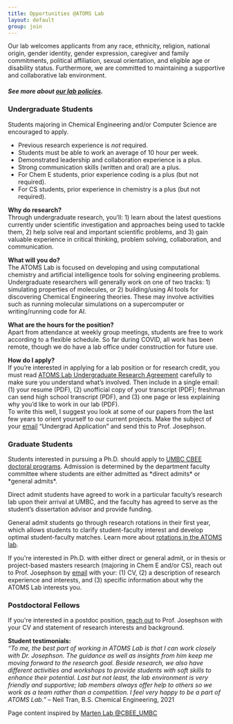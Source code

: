 ```yaml
---
title: Opportunities @ATOMS Lab
layout: default
group: join
---
```


<div class="container hyperlink-wrapper">
<div class="row">
<div class="col">

Our lab welcomes applicants from any race, ethnicity, religion, national origin, gender identity, gender expression, caregiver and family commitments, political affiliation, sexual orientation, and eligible age or disability status. Furthermore, we are committed to maintaining a supportive and collaborative lab environment.

##### See more about <a target="_blank" href="/static/docs/ATOMS_Lab_Policies.pdf"> our lab policies</a>.

<h3>Undergraduate Students</h3>
Students majoring in Chemical Engineering and/or Computer Science are encouraged to apply.

- Previous research experience is *not* required.
- Students must be able to work an average of 10 hour per week.
- Demonstrated leadership and collaboration experience is a plus.
- Strong communication skills (written and oral) are a plus.
- For Chem E students, prior experience coding is a plus (but not required).
- For CS students, prior experience in chemistry is a plus (but not required). 

**Why do research?** <br>
Through undergraduate research, you’ll: 1) learn about the latest questions currently under scientific investigation and approaches being used to tackle them, 2) help solve real and important scientific problems, and 3) gain valuable experience in critical thinking, problem solving, collaboration, and communication.

**What will you do?** <br>
The ATOMS Lab is focused on developing and using computational chemistry and artificial intelligence tools for solving engineering problems. Undergraduate researchers will generally work on one of two tracks: 1) simulating properties of molecules, or 2) building/using AI tools for discovering Chemical Engineering theories. These may involve activities such as running molecular simulations on a supercomputer or writing/running code for AI.

**What are the hours for the position?** <br>
Apart from attendance at weekly group meetings, students are free to work according to a flexible schedule. So far during COVID, all work has been remote, though we do have a lab office under construction for future use.

**How do I apply?** <br>
If you’re interested in applying for a lab position or for research credit, you must read <a href="/static/docs/...">ATOMS Lab Undergraduate Research Agreement</a> carefully to make sure you understand what’s involved. Then include in a single email: (1) your resume (PDF), (2) unofficial copy of your transcript (PDF); freshman can send high school transcript (PDF), and (3) one page or less explaining why you’d like to work in our lab (PDF). <br>
To write this well, I suggest you look at some of our papers from the last few years to orient yourself to our current projects. Make the subject of your <a href="mailto:tjo@umbc.edu">email</a> “Undergrad Application” and send this to Prof. Josephson. 


<h3>Graduate Students</h3>
Students interested in pursuing a Ph.D. should apply to <a target="_blank" href="https://cbee.umbc.edu/academics/prospective-graduate-students/">UMBC CBEE doctoral programs</a>. Admission is determined by the department faculty committee where students are either admitted as *direct admits* or *general admits*.

Direct admit students have agreed to work in a particular faculty’s research lab upon their arrival at UMBC, and the faculty has agreed to serve as the student’s dissertation advisor and provide funding. 

General admit students go through research rotations in their first year, which allows students to clarify student-faculty interest and develop optimal student-faculty matches. Learn more about <a target="_blank" href="/static/docs/ATOMS_Lab_Rotation_Plan.pdf">rotations in the ATOMS lab</a>.

If you're interested in Ph.D. with either direct or general admit, or in thesis or project-based masters research (majoring in Chem E and/or CS), reach out to Prof. Josephson by <a href="mailto:tjo@umbc.edu">email</a> with your:  (1) CV, (2) a description of research experience and interests, and (3) specific information about why the ATOMS Lab interests you.
<br>

<h3>Postdoctoral Fellows</h3>
If you're interested in a postdoc position, <a href="mailto:tjo@umbc.edu"> reach out</a> to Prof. Josephson with your CV and statement of research interests and background.
<br>

**Student testimonials:** <br>
*“To me, the best part of working in ATOMS Lab is that I can work closely with Dr. Josephson. The guidance as well as insights from him keep me moving forward to the research goal. Beside research, we also have different activities and workshops to provide students with soft skills to enhance their potential. Last but not least, the lab environment is very friendly and supportive; lab members always offer help to others so we work as a team rather than a competition. I feel very happy to be a part of ATOMS Lab.”* – Neil Tran, B.S. Chemical Engineering, 2021

Page content inspired by <a target="_blank" href="https://martenlab.umbc.edu/opportunities/"> Marten Lab @CBEE_UMBC</a>

